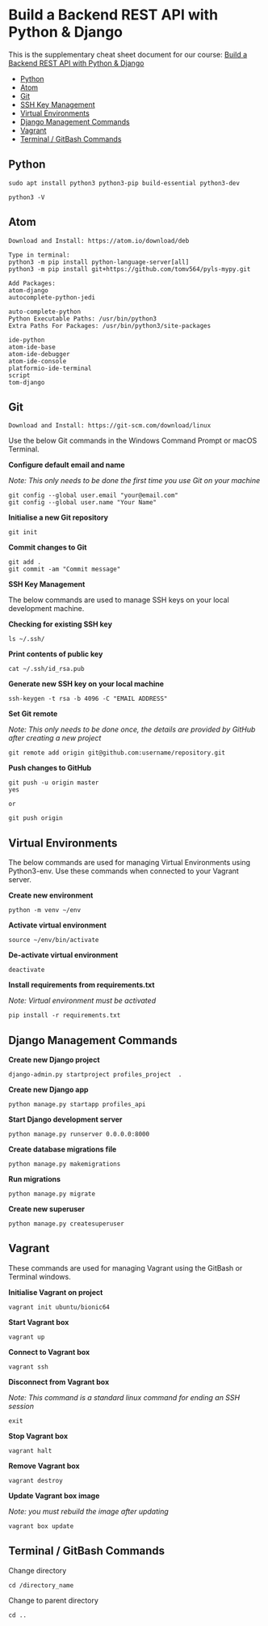 # Build a Backend REST API with Python & Django

This is the supplementary cheat sheet document for our course: [Build a Backend REST API with Python & Django](https://www.linkedin.com/in/alardosa/)

<!-- TOC depthFrom:2 depthTo:6 withLinks:1 updateOnSave:1 orderedList:0 -->

- [Python](#python)
- [Atom](#atom)
- [Git](#git)
- [SSH Key Management](#ssh-key-management)
- [Virtual Environments](#virtual-environments)
- [Django Management Commands](#django-management-commands)
- [Vagrant](#vagrant)
- [Terminal / GitBash Commands](#terminal-gitbash-commands)

<!-- /TOC -->

## Python
```
sudo apt install python3 python3-pip build-essential python3-dev

python3 -V
```

## Atom
```
Download and Install: https://atom.io/download/deb

Type in terminal:
python3 -m pip install python-language-server[all]
python3 -m pip install git+https://github.com/tomv564/pyls-mypy.git

Add Packages:
atom-django
autocomplete-python-jedi

auto-complete-python
Python Executable Paths: /usr/bin/python3
Extra Paths For Packages: /usr/bin/python3/site-packages

ide-python
atom-ide-base
atom-ide-debugger
atom-ide-console
platformio-ide-terminal
script
tom-django
```

## Git
```
Download and Install: https://git-scm.com/download/linux
```

Use the below Git commands in the Windows Command Prompt or macOS Terminal.

**Configure default email and name**

*Note: This only needs to be done the first time you use Git on your machine*

```
git config --global user.email "your@email.com"
git config --global user.name "Your Name"
```

**Initialise a new Git repository**

```
git init
```

**Commit changes to Git**

```
git add .
git commit -am "Commit message"
```

**SSH Key Management**

The below commands are used to manage SSH keys on your local development machine.

**Checking for existing SSH key**

```
ls ~/.ssh/
```

**Print contents of public key**

```
cat ~/.ssh/id_rsa.pub
```

**Generate new SSH key on your local machine**

```
ssh-keygen -t rsa -b 4096 -C "EMAIL ADDRESS"
```

**Set Git remote**

*Note: This only needs to be done once, the details are provided by GitHub after creating a new project*

```
git remote add origin git@github.com:username/repository.git
```

**Push changes to GitHub**

```
git push -u origin master
yes

or

git push origin
```


## Virtual Environments

The below commands are used for managing Virtual Environments using Python3-env. Use these commands when connected to your Vagrant server.

**Create new environment**

```
python -m venv ~/env
```

**Activate virtual environment**

```
source ~/env/bin/activate
```

**De-activate virtual environment**

```
deactivate
```

**Install requirements from requirements.txt**

*Note: Virtual environment must be activated*

```
pip install -r requirements.txt
```

## Django Management Commands

**Create new Django project**

```
django-admin.py startproject profiles_project  .
```

**Create new Django app**

```
python manage.py startapp profiles_api
```

**Start Django development server**

```
python manage.py runserver 0.0.0.0:8000
```

**Create database migrations file**

```
python manage.py makemigrations
```

**Run migrations**

```
python manage.py migrate
```

**Create new superuser**

```
python manage.py createsuperuser
```

## Vagrant

These commands are used for managing Vagrant using the GitBash or Terminal windows.

**Initialise Vagrant on project**

```
vagrant init ubuntu/bionic64
```

**Start Vagrant box**

```
vagrant up
```

**Connect to Vagrant box**

```
vagrant ssh
```

**Disconnect from Vagrant box**

*Note: This command is a standard linux command for ending an SSH session*

```
exit
```

**Stop Vagrant box**

```
vagrant halt
```

**Remove Vagrant box**

```
vagrant destroy
```

**Update Vagrant box image**

*Note: you must rebuild the image after updating*

```
vagrant box update
```

## Terminal / GitBash Commands

Change directory

```
cd /directory_name
```

Change to parent directory

```
cd ..
```
